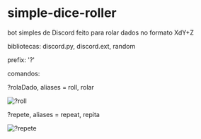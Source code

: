 # simple-dice-roller
bot simples de Discord feito para rolar dados no formato XdY+Z

bibliotecas: discord.py, discord.ext, random

prefix: '?'

comandos: 

?rolaDado, aliases = roll, rolar

![?roll](https://user-images.githubusercontent.com/86668447/212170197-59de682c-abc1-4b10-b35b-f9c177455c30.png)

?repete, aliases = repeat, repita

![?repete](https://user-images.githubusercontent.com/86668447/212170417-d89df0ed-0045-4e27-ab6d-f428a7b7c7e1.png)







